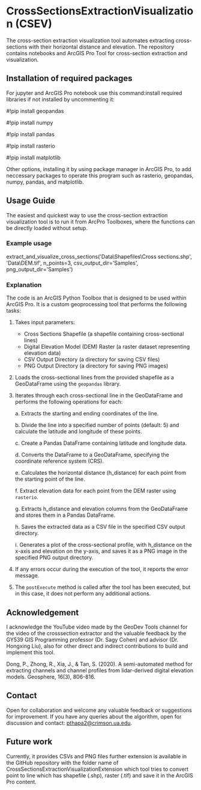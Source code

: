 # CrossSectionsExtractionVisualization (CSEV)
The cross-section extraction visualization tool automates extracting cross-sections with their horizontal distance and elevation. The repository contains notebooks and ArcGIS Pro Tool for cross-section extraction and visualization.

## Installation of required packages
For jupyter and ArcGIS Pro notebook use this command:install required libraries if not installed by uncommenting it:

#!pip install geopandas

#!pip install numpy

#!pip install pandas

#!pip install rasterio

#!pip install matplotlib

Other options, installing it by using package manager in ArcGIS Pro, to add neccessary packages to operate this program such as rasterio, geopandas, numpy, pandas, and matplotlib.

## Usage Guide
The easiest and quickest way to use the cross-section extraction visualization tool is to run it from ArcPro Toolboxes, where the functions can be directly loaded without setup. 

### Example usage
extract_and_visualize_cross_sections('Data\Shapefiles\Cross sections.shp', 'Data\DEM.tif', n_points=3, csv_output_dir='Samples', png_output_dir='Samples')

### Explanation
The code is an ArcGIS Python Toolbox that is designed to be used within ArcGIS Pro. It is a custom geoprocessing tool that performs the following tasks:

1. Takes input parameters:
   - Cross Sections Shapefile (a shapefile containing cross-sectional lines)
   - Digital Elevation Model (DEM) Raster (a raster dataset representing elevation data)
   - CSV Output Directory (a directory for saving CSV files)
   - PNG Output Directory (a directory for saving PNG images)

2. Loads the cross-sectional lines from the provided shapefile as a GeoDataFrame using the `geopandas` library.

3. Iterates through each cross-sectional line in the GeoDataFrame and performs the following operations for each:

   a. Extracts the starting and ending coordinates of the line.

   b. Divide the line into a specified number of points (default: 5) and calculate the latitude and longitude of these points.

   c. Create a Pandas DataFrame containing latitude and longitude data.

   d. Converts the DataFrame to a GeoDataFrame, specifying the coordinate reference system (CRS).

   e. Calculates the horizontal distance (h_distance) for each point from the starting point of the line.

   f. Extract elevation data for each point from the DEM raster using `rasterio`.

   g. Extracts h_distance and elevation columns from the GeoDataFrame and stores them in a Pandas DataFrame.

   h. Saves the extracted data as a CSV file in the specified CSV output directory.

   i. Generates a plot of the cross-sectional profile, with h_distance on the x-axis and elevation on the y-axis, and saves it as a PNG image in the specified PNG output directory.

4. If any errors occur during the execution of the tool, it reports the error message.

5. The `postExecute` method is called after the tool has been executed, but in this case, it does not perform any additional actions.


## Acknowledgement
I acknowledge the YouTube video made by the GeoDev Tools channel for the video of the crosssection extractor and the valuable feedback by the GY539 GIS Programming professor (Dr. Sagy Cohen) and advisor (Dr. Hongxing Liu), also for other direct and indirect contributions to build and implement this tool.

Dong, P., Zhong, R., Xia, J., & Tan, S. (2020). A semi-automated method for extracting channels and channel profiles from lidar-derived digital elevation models. Geosphere, 16(3), 806-816.

## Contact
Open for collaboration and welcome any valuable feedback or suggestions for improvement. If you have any queries about the algorithm, open for discussion and contact:
pthapa2@crimson.ua.edu.

## Future work
Currently, it provides CSVs and PNG files further extension is available in the GitHub repository with the folder name of CrossSectionsExtractionVisualizationExtension which tool tries to convert point to line which has shapefile (.shp), raster (.tif) and save it in the ArcGIS Pro content.

